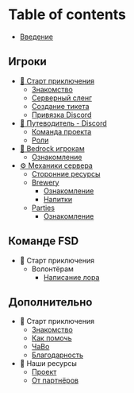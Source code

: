 # Table of contents

- [Введение](README.md)

## Игроки <a href="#players" id="players"></a>

- [👋 Старт приключения](players/start/README.md)
  - [Знакомство](players/start/index.md)
  - [Серверный сленг](players/start/slang.md)
  - [Создание тикета](players/start/sozdanie-tiketa.md)
  - [Привязка Discord](players/start/mc_linking-ds.md)
- [🧭 Путеводитель - Discord](players/guideline/discord/README.md)
  - [Команда проекта](players/guideline/discord/team.md)
  - [Роли](players/guideline/discord/roles.md)
- [📱 Bedrock игрокам](players/bedrock/README.md)
  - [Ознакомление](players/bedrock/index.md)
- [⚙ Механики сервера](players/mechanics/READMY.md)
  - [Сторонние ресурсы](players/mechanics/others-resourses.md)
  - [Brewery](players/mechanics/brewery/READMY.md)
    - [Ознакомление](players/mechanics/brewery/index.md)
    - [Напитки](players/mechanics/brewery/drinks.md)
  - [Parties](players/mechanics/parties/READMY.md)
    - [Ознакомление](players/mechanics/parties/index.md)

## Команде FSD <a href="#for-team" id="for-team"></a>

- 👋 Старт приключения
  - Волонтёрам
    - [Написание лора](for-team/start/volunteers/write-lore.md)

## Дополнительно <a href="#additional" id="additional"></a>

- 👋 Старт приключения
  - [Знакомство](additional/start/index.md)
  - [Как помочь](additional/start/how2help.md)
  - [ЧаВо](additional/start/faq.md)
  - [Благодарность](additional/start/thanks.md)
- 💎 Наши ресурсы
  - [Проект](additional/resourses/project.md)
  - [От партнёров](additional/resourses/partners.md)
